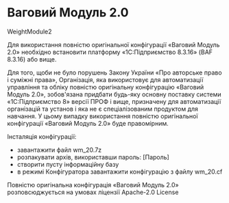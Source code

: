 # Ваговий Модуль 2.0
WeightModule2

Для використання повністю оригінальної конфігурації «Ваговий Модуль 2.0» необхідно встановити
платформу «1С:Підприємство 8.3.16» (BAF 8.3.16) або вище.

Для того, щоби не було порушень Закону України «Про авторське право і суміжні права», Організація,
яка використовує для автоматизації управління та обліку повністю оригінальну конфігурацію «Ваговий Модуль 2.0»,
зобов'язана придбати будь-яку основну поставку системи «1С:Підприємство 8» версії ПРОФ і вище, призначену для
автоматизації організацій та установ і яка не є спеціалізованим продуктом для навчання. У цьому випадку
використання повністю оригінальної конфігурації «Ваговий Модуль 2.0» буде правомірним.

Інсталяція конфігурації:

 - завантажити файл wm_20.7z
 - розпакувати архів, використавши пароль: [Пароль]
 - створити пусту інформаційну базу
 - в режимі Конфігуратора завантажити конфігурацію з файлу wm_20.cf
 
Повністю оригінальна конфігурація «Ваговий Модуль 2.0» розповсюджується на умовах ліцензії Apache-2.0 License

